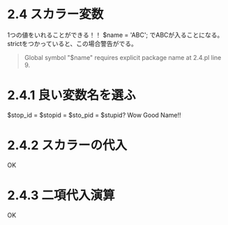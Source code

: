 # 2.4 スカラー変数
1つの値をいれることができる！！
$name = 'ABC';
でABCが入ることになる。strictをつかっていると、この場合警告がでる。
> Global symbol "$name" requires explicit package name at 2.4.pl line 9.


# 2.4.1 良い変数名を選ふ
$stop_id = $stopid = $sto_pid = $stupid?
Wow Good Name!!

# 2.4.2 スカラーの代入
OK

# 2.4.3 二項代入演算
OK
